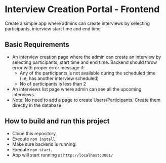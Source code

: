 # Interview Creation Portal - Frontend

Create a simple app where admins can create interviews by selecting participants, interview start time and end time

## Basic Requirements

- An interview creation page where the admin can create an interview by selecting participants, start time and end time. Backend should throw error with proper error message if:
  - Any of the participants is not available during the scheduled time (i.e, has another interview scheduled)
  - No of participants is less than 2
- An interviews list page where admin can see all the upcoming interviews.
- Note: No need to add a page to create Users/Participants. Create them directly in the database

## How to build and run this project

- Clone this repository.
- Execute `npm install`
- Make sure backend is running.
- Execute `npm start`.
- App will start running at `http://localhost:3001/`

<br>
